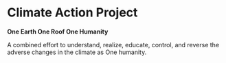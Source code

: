 # Climate Action Project

**One Earth One Roof One Humanity**

A combined effort to understand, realize, educate, control, and reverse the adverse changes in the climate as One humanity.

